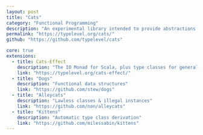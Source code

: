 ```yaml
---
layout: post
title: "Cats"
category: "Functional Programming"
description: "An experimental library intended to provide abstractions for functional programming in Scala, leveraging its unique features. Design goals are approachability, modularity, documentation and efficiency."
permalink: "https://typelevel.org/cats/"
github: "https://github.com/typelevel/cats"

core: true
extensions:
  - title: Cats-Effect
    description: "The IO Monad for Scala, plus type classes for general effect types."
    link: "https://typelevel.org/cats-effect/"
  - title: "Dogs"
    description: "Functional data structures"
    link: "https://github.com/stew/dogs"
  - title: "Alleycats"
    description: "Lawless classes & illegal instances"
    link: "https://github.com/non/alleycats"
  - title: "Kittens"
    description: "Automatic type class derivation"
    link: "https://github.com/milessabin/kittens"
---
```

